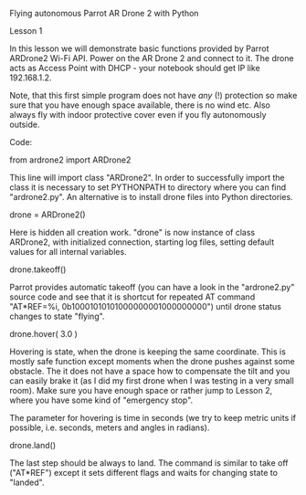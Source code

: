 Flying autonomous Parrot AR Drone 2 with Python

Lesson 1

In this lesson we will demonstrate basic functions provided by Parrot ARDrone2
Wi-Fi API. Power on the AR Drone 2 and connect to it. The drone acts as Access
Point with DHCP - your notebook should get IP like 192.168.1.2.

Note, that this first simple program does not have _any_ (!) protection so make
sure that you have enough space available, there is no wind etc. Also always
fly with indoor protective cover even if you fly autonomously outside.

Code:

from ardrone2 import ARDrone2

This line will import class "ARDrone2". In order to successfully import the
class it is necessary to set PYTHONPATH to directory where you can find
"ardrone2.py". An alternative is to install drone files into Python
directories.


drone = ARDrone2()

Here is hidden all creation work. "drone" is now instance of class ARDrone2,
with initialized connection, starting log files, setting default values for all
internal variables.

drone.takeoff()

Parrot provides automatic takeoff (you can have a look in the "ardrone2.py"
source code and see that it is shortcut for repeated AT command "AT*REF=%i,
0b10001010101000000001000000000") until drone status changes to state
"flying".

drone.hover( 3.0 )

Hovering is state, when the drone is keeping the same coordinate. This is
mostly safe function except moments when the drone pushes against some obstacle.
The it does not have a space how to compensate the tilt and you can easily
brake it (as I did my first drone when I was testing in a very small room).
Make sure you have enough space or rather jump to Lesson 2, where you have
some kind of "emergency stop".

The parameter for hovering is time in seconds (we try to keep metric units if
possible, i.e. seconds, meters and angles in radians).

drone.land()

The last step should be always to land. The command is similar to take off
("AT*REF") except it sets different flags and waits for changing state to
"landed".

